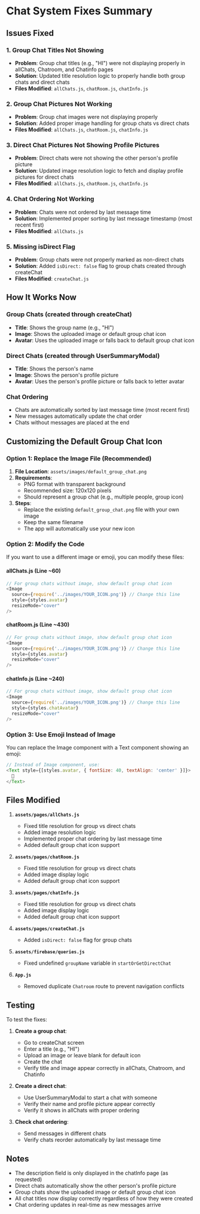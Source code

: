 # Chat System Fixes Summary

## Issues Fixed

### 1. **Group Chat Titles Not Showing**
- **Problem**: Group chat titles (e.g., "HI") were not displaying properly in allChats, Chatroom, and Chatinfo pages
- **Solution**: Updated title resolution logic to properly handle both group chats and direct chats
- **Files Modified**: `allChats.js`, `chatRoom.js`, `chatInfo.js`

### 2. **Group Chat Pictures Not Working**
- **Problem**: Group chat images were not displaying properly
- **Solution**: Added proper image handling for group chats vs direct chats
- **Files Modified**: `allChats.js`, `chatRoom.js`, `chatInfo.js`

### 3. **Direct Chat Pictures Not Showing Profile Pictures**
- **Problem**: Direct chats were not showing the other person's profile picture
- **Solution**: Updated image resolution logic to fetch and display profile pictures for direct chats
- **Files Modified**: `allChats.js`, `chatRoom.js`, `chatInfo.js`

### 4. **Chat Ordering Not Working**
- **Problem**: Chats were not ordered by last message time
- **Solution**: Implemented proper sorting by last message timestamp (most recent first)
- **Files Modified**: `allChats.js`

### 5. **Missing isDirect Flag**
- **Problem**: Group chats were not properly marked as non-direct chats
- **Solution**: Added `isDirect: false` flag to group chats created through createChat
- **Files Modified**: `createChat.js`

## How It Works Now

### **Group Chats (created through createChat)**
- **Title**: Shows the group name (e.g., "HI")
- **Image**: Shows the uploaded image or default group chat icon
- **Avatar**: Uses the uploaded image or falls back to default group chat icon

### **Direct Chats (created through UserSummaryModal)**
- **Title**: Shows the person's name
- **Image**: Shows the person's profile picture
- **Avatar**: Uses the person's profile picture or falls back to letter avatar

### **Chat Ordering**
- Chats are automatically sorted by last message time (most recent first)
- New messages automatically update the chat order
- Chats without messages are placed at the end

## Customizing the Default Group Chat Icon

### **Option 1: Replace the Image File (Recommended)**
1. **File Location**: `assets/images/default_group_chat.png`
2. **Requirements**: 
   - PNG format with transparent background
   - Recommended size: 120x120 pixels
   - Should represent a group chat (e.g., multiple people, group icon)
3. **Steps**:
   - Replace the existing `default_group_chat.png` file with your own image
   - Keep the same filename
   - The app will automatically use your new icon

### **Option 2: Modify the Code**
If you want to use a different image or emoji, you can modify these files:

#### **allChats.js** (Line ~60)
```javascript
// For group chats without image, show default group chat icon
<Image 
  source={require('../images/YOUR_ICON.png')} // Change this line
  style={styles.avatar} 
  resizeMode="cover"
/>
```

#### **chatRoom.js** (Line ~430)
```javascript
// For group chats without image, show default group chat icon
<Image 
  source={require('../images/YOUR_ICON.png')} // Change this line
  style={styles.avatar} 
  resizeMode="cover"
/>
```

#### **chatInfo.js** (Line ~240)
```javascript
// For group chats without image, show default group chat icon
<Image 
  source={require('../images/YOUR_ICON.png')} // Change this line
  style={styles.chatAvatar} 
  resizeMode="cover"
/>
```

### **Option 3: Use Emoji Instead of Image**
You can replace the Image component with a Text component showing an emoji:

```javascript
// Instead of Image component, use:
<Text style={[styles.avatar, { fontSize: 40, textAlign: 'center' }]}>
  👥
</Text>
```

## Files Modified

1. **`assets/pages/allChats.js`**
   - Fixed title resolution for group vs direct chats
   - Added image resolution logic
   - Implemented proper chat ordering by last message time
   - Added default group chat icon support

2. **`assets/pages/chatRoom.js`**
   - Fixed title resolution for group vs direct chats
   - Added image display logic
   - Added default group chat icon support

3. **`assets/pages/chatInfo.js`**
   - Fixed title resolution for group vs direct chats
   - Added image display logic
   - Added default group chat icon support

4. **`assets/pages/createChat.js`**
   - Added `isDirect: false` flag for group chats

5. **`assets/firebase/queries.js`**
   - Fixed undefined `groupName` variable in `startOrGetDirectChat`

6. **`App.js`**
   - Removed duplicate `Chatroom` route to prevent navigation conflicts

## Testing

To test the fixes:

1. **Create a group chat**:
   - Go to createChat screen
   - Enter a title (e.g., "HI")
   - Upload an image or leave blank for default icon
   - Create the chat
   - Verify title and image appear correctly in allChats, Chatroom, and Chatinfo

2. **Create a direct chat**:
   - Use UserSummaryModal to start a chat with someone
   - Verify their name and profile picture appear correctly
   - Verify it shows in allChats with proper ordering

3. **Check chat ordering**:
   - Send messages in different chats
   - Verify chats reorder automatically by last message time

## Notes

- The description field is only displayed in the chatInfo page (as requested)
- Direct chats automatically show the other person's profile picture
- Group chats show the uploaded image or default group chat icon
- All chat titles now display correctly regardless of how they were created
- Chat ordering updates in real-time as new messages arrive


